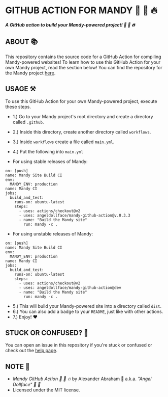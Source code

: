 # GITHUB ACTION FOR MANDY :rocket: :pill: :fire:

***A GitHub action to build your Mandy-powered project! :rocket: :pill: :fire:***

## ABOUT :books:

This repository contains the source code for a GitHub Action for compiling Mandy-powered websites! To learn how to use this GitHub Action for your own Mandy project, read the section below! You can find the repository for the Mandy project [here](https://github.com/angeldollface/mandy).

## USAGE :hammer_and_pick:

To use this GitHub Action for your own Mandy-powered project, execute these steps.

- 1.) Go to your Mandy project's root directory and create a directory called `.github`.
- 2.) Inside this directory, create another directory called `workflows`.
- 3.) Inside `workflows` create a file called `main.yml`.
- 4.) Put the following into `main.yml`

- For using stable releases of Mandy:

```YML
on: [push]
name: Mandy Site Build CI
env:
  MANDY_ENV: production
name: Mandy CI
jobs:
  build_and_test:
    runs-on: ubuntu-latest
    steps:
      - uses: actions/checkout@v2
      - uses: angeldollface/mandy-github-action@v.0.3.3
      - name: "Build the Mandy site"
        run: mandy -c .
```
- For using unstable releases of Mandy:

```YML
on: [push]
name: Mandy Site Build CI
env:
  MANDY_ENV: production
name: Mandy CI
jobs:
  build_and_test:
    runs-on: ubuntu-latest
    steps:
      - uses: actions/checkout@v2
      - uses: angeldollface/mandy-github-action@dev
      - name: "Build the Mandy site"
        run: mandy -c .
```

- 5.) This will build your Mandy-powered site into a directory called `dist`.
- 6.) You can also add a badge to your `README`, just like with other actions.
- 7.) Enjoy! :heart:

## STUCK OR CONFUSED? :thinking:

You can open an issue in this repository if you're stuck or confused or check out the [help page](https://angeldollface.art/mandys-house/content/project/).

## NOTE :scroll:

- *Mandy GitHub Action :rocket: :pill: :fire:* by Alexander Abraham :black_heart: a.k.a. *"Angel Dollface" :dolls: :ribbon:*
- Licensed under the MIT license.